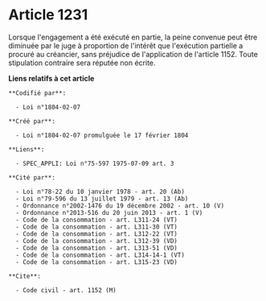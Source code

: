 # Article 1231

Lorsque l'engagement a été exécuté en partie, la peine convenue peut être diminuée par le juge à proportion de l'intérêt que
l'exécution partielle a procuré au créancier, sans préjudice de l'application de l'article 1152. Toute stipulation contraire
sera réputée non écrite.

**Liens relatifs à cet article**

	**Codifié par**:

	  - Loi n°1804-02-07

	**Créé par**:

	  - Loi n°1804-02-07 promulguée le 17 février 1804

	**Liens**:

	  - SPEC_APPLI: Loi n°75-597 1975-07-09 art. 3

	**Cité par**:

	  - Loi n°78-22 du 10 janvier 1978 - art. 20 (Ab)
	  - Loi n°79-596 du 13 juillet 1979 - art. 13 (Ab)
	  - Ordonnance n°2002-1476 du 19 décembre 2002 - art. 10 (V)
	  - Ordonnance n°2013-516 du 20 juin 2013 - art. 1 (V)
	  - Code de la consommation - art. L311-24 (VT)
	  - Code de la consommation - art. L311-30 (VT)
	  - Code de la consommation - art. L312-22 (VT)
	  - Code de la consommation - art. L312-39 (VD)
	  - Code de la consommation - art. L313-51 (VD)
	  - Code de la consommation - art. L314-14-1 (VT)
	  - Code de la consommation - art. L315-23 (VD)

	**Cite**:

	  - Code civil - art. 1152 (M)
